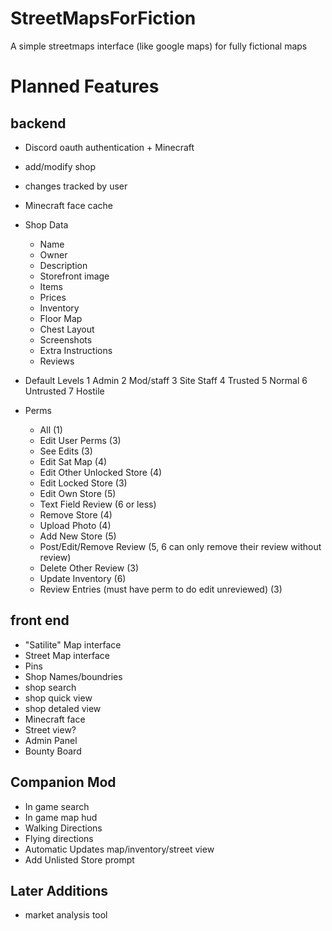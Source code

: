 # StreetMapsForFiction
A simple streetmaps interface (like google maps) for fully fictional maps

# Planned Features
## backend
* Discord oauth authentication + Minecraft
* add/modify shop
* changes tracked by user
* Minecraft face cache
* Shop Data
  * Name
  * Owner
  * Description
  * Storefront image
  * Items
  * Prices
  * Inventory
  * Floor Map
  * Chest Layout
  * Screenshots
  * Extra Instructions
  * Reviews
* Default Levels
  1 Admin
  2 Mod/staff
  3 Site Staff
  4 Trusted
  5 Normal
  6 Untrusted
  7 Hostile
  
* Perms
  * All (1) 
  * Edit User Perms (3)
  * See Edits (3)
  * Edit Sat Map (4)
  * Edit Other Unlocked Store (4)
  * Edit Locked Store (3)
  * Edit Own Store (5)
  * Text Field Review (6 or less)
  * Remove Store (4)
  * Upload Photo (4)
  * Add New Store (5)
  * Post/Edit/Remove Review (5, 6 can only remove their review without review)
  * Delete Other Review (3)
  * Update Inventory (6)
  * Review Entries (must have perm to do edit unreviewed) (3)
    
## front end
* "Satilite" Map interface
* Street Map interface
* Pins
* Shop Names/boundries
* shop search
* shop quick view
* shop detaled view
* Minecraft face 
* Street view?
* Admin Panel
* Bounty Board
    
## Companion Mod
* In game search
* In game map hud
* Walking Directions
* Flying directions
* Automatic Updates map/inventory/street view
* Add Unlisted Store prompt

## Later Additions
* market analysis tool
